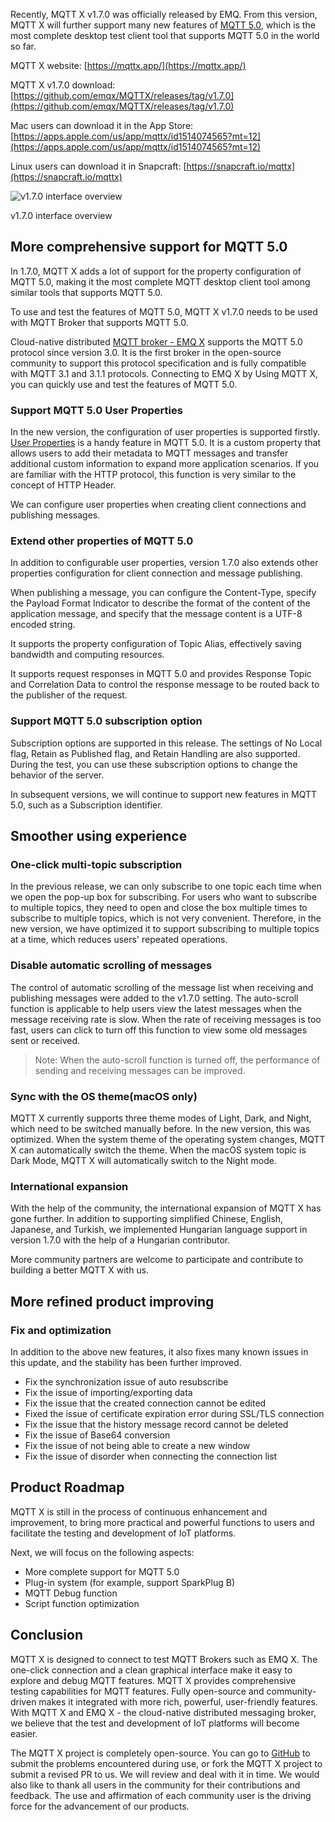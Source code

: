 Recently, MQTT X v1.7.0 was officially released by EMQ. From this version, MQTT X will further support many new features of [MQTT 5.0](https://www.emqx.com/en/mqtt/mqtt5), which is the most complete desktop test client tool that supports MQTT 5.0 in the world so far.

 
MQTT X website: [https://mqttx.app/](https://mqttx.app/) 

MQTT X v1.7.0 download: [https://github.com/emqx/MQTTX/releases/tag/v1.7.0](https://github.com/emqx/MQTTX/releases/tag/v1.7.0) 

Mac users can download it in the App Store: [https://apps.apple.com/us/app/mqttx/id1514074565?mt=12](https://apps.apple.com/us/app/mqttx/id1514074565?mt=12) 

Linux users can download it in Snapcraft: [https://snapcraft.io/mqttx](https://snapcraft.io/mqttx)

![v1.7.0 interface overview](https://static.emqx.net/images/5c6088dcd04edddd0bcf04895c030282.png)

v1.7.0 interface overview

## More comprehensive support for MQTT 5.0

In 1.7.0, MQTT X adds a lot of support for the property configuration of MQTT 5.0, making it the most complete MQTT desktop client tool among similar tools that supports MQTT 5.0.

To use and test the features of MQTT 5.0, MQTT X v1.7.0 needs to be used with MQTT Broker that supports MQTT 5.0.

Cloud-native distributed [MQTT broker - EMQ X](https://www.emqx.io) supports the MQTT 5.0 protocol since version 3.0. It is the first broker in the open-source community to support this protocol specification and is fully compatible with MQTT 3.1 and 3.1.1 protocols. Connecting to EMQ X by Using MQTT X, you can quickly use and test the features of MQTT 5.0.

### Support MQTT 5.0 User Properties

In the new version, the configuration of user properties is supported firstly. [User Properties](https://www.emqx.com/en/blog/mqtt5-user-properties) is a handy feature in MQTT 5.0. It is a custom property that allows users to add their metadata to MQTT messages and transfer additional custom information to expand more application scenarios. If you are familiar with the HTTP protocol, this function is very similar to the concept of HTTP Header.

We can configure user properties when creating client connections and publishing messages.

### Extend other properties of MQTT 5.0

In addition to configurable user properties, version 1.7.0 also extends other properties configuration for client connection and message publishing.

When publishing a message, you can configure the Content-Type, specify the Payload Format Indicator to describe the format of the content of the application message, and specify that the message content is a UTF-8 encoded string.

It supports the property configuration of Topic Alias, effectively saving bandwidth and computing resources.

It supports request responses in MQTT 5.0 and provides Response Topic and Correlation Data to control the response message to be routed back to the publisher of the request.

### Support MQTT 5.0 subscription option

Subscription options are supported in this release. The settings of No Local flag, Retain as Published flag, and Retain Handling are also supported. During the test, you can use these subscription options to change the behavior of the server.

In subsequent versions, we will continue to support new features in MQTT 5.0, such as a Subscription identifier.

 

## Smoother using experience

### One-click multi-topic subscription

In the previous release, we can only subscribe to one topic each time when we open the pop-up box for subscribing. For users who want to subscribe to multiple topics, they need to open and close the box multiple times to subscribe to multiple topics, which is not very convenient. Therefore, in the new version, we have optimized it to support subscribing to multiple topics at a time, which reduces users' repeated operations.

### Disable automatic scrolling of messages

The control of automatic scrolling of the message list when receiving and publishing messages were added to the v1.7.0 setting. The auto-scroll function is applicable to help users view the latest messages when the message receiving rate is slow. When the rate of receiving messages is too fast, users can click to turn off this function to view some old messages sent or received.

> Note: When the auto-scroll function is turned off, the performance of sending and receiving messages can be improved.

### Sync with the OS theme(macOS only)

MQTT X currently supports three theme modes of Light, Dark, and Night, which need to be switched manually before. In the new version, this was optimized. When the system theme of the operating system changes, MQTT X can automatically switch the theme. When the macOS system topic is Dark Mode, MQTT X will automatically switch to the Night mode.

### International expansion

With the help of the community, the international expansion of MQTT X has gone further. In addition to supporting simplified Chinese, English, Japanese, and Turkish, we implemented Hungarian language support in version 1.7.0 with the help of a Hungarian contributor.

More community partners are welcome to participate and contribute to building a better MQTT X with us.

## More refined product improving

### Fix and optimization

In addition to the above new features, it also fixes many known issues in this update, and the stability has been further improved.

- Fix the synchronization issue of auto resubscribe
- Fix the issue of importing/exporting data
- Fix the issue that the created connection cannot be edited
- Fixed the issue of certificate expiration error during SSL/TLS connection
- Fix the issue that the history message record cannot be deleted
- Fix the issue of Base64 conversion
- Fix the issue of not being able to create a new window
- Fix the issue of disorder when connecting the connection list

## Product Roadmap

MQTT X is still in the process of continuous enhancement and improvement, to bring more practical and powerful functions to users and facilitate the testing and development of IoT platforms.

Next, we will focus on the following aspects:

- More complete support for MQTT 5.0
- Plug-in system (for example, support SparkPlug B)
- MQTT Debug function
- Script function optimization

## Conclusion

MQTT X is designed to connect to test MQTT Brokers such as EMQ X. The one-click connection and a clean graphical interface make it easy to explore and debug MQTT features. MQTT X provides comprehensive testing capabilities for MQTT features. Fully open-source and community-driven makes it integrated with more rich, powerful, user-friendly features. With MQTT X and EMQ X - the cloud-native distributed messaging broker, we believe that the test and development of IoT platforms will become easier.

The MQTT X project is completely open-source. You can go to [GitHub](https://github.com/emqx/MQTTX/issues?q=is%3Aissue+is%3Aopen+sort%3Aupdated-desc) to submit the problems encountered during use, or fork the MQTT X project to submit a revised PR to us. We will review and deal with it in time. We would also like to thank all users in the community for their contributions and feedback. The use and affirmation of each community user is the driving force for the advancement of our products.
